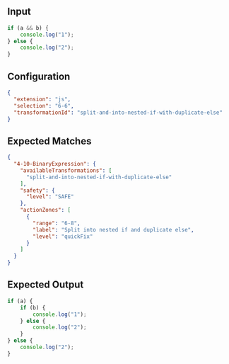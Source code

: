 
## Input
```javascript input
if (a && b) {
    console.log("1");
} else {
    console.log("2");
}
```

## Configuration
```json configuration
{
  "extension": "js",
  "selection": "6-6",
  "transformationId": "split-and-into-nested-if-with-duplicate-else"
}
```

## Expected Matches
```json expected matches
{
  "4-10-BinaryExpression": {
    "availableTransformations": [
      "split-and-into-nested-if-with-duplicate-else"
    ],
    "safety": {
      "level": "SAFE"
    },
    "actionZones": [
      {
        "range": "6-8",
        "label": "Split into nested if and duplicate else",
        "level": "quickFix"
      }
    ]
  }
}
```

## Expected Output
```javascript expected output
if (a) {
    if (b) {
        console.log("1");
    } else {
        console.log("2");
    }
} else {
    console.log("2");
}
```
